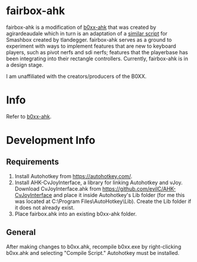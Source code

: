 # fairbox-ahk

fairbox-ahk is a modification of [b0xx-ahk](https://github.com/agirardeau/b0xx-ahk) that was created by agirardeaudale which in turn is an adaptation of a [similar script](https://github.com/tlandegger/smashbox-AHK) for Smashbox created by tlandegger. fairbox-ahk serves as a ground to experiment with ways to implement features that are new to keyboard players, such as pivot nerfs and sdi nerfs; features that the playerbase has been integrating into their rectangle controllers. Currently, fairbox-ahk is in a design stage.

I am unaffiliated with the creators/producers of the B0XX. 

# Info

Refer to [b0xx-ahk](https://github.com/agirardeau/b0xx-ahk).

# Development Info

## Requirements

1. Install Autohotkey from https://autohotkey.com/.
2. Install AHK-CvJoyInterface, a library for linking Autohotkey and vJoy. Download CvJoyInterface.ahk from https://github.com/evilC/AHK-CvJoyInterface and place it inside Autohotkey's Lib folder (for me this was located at C:\Program Files\AutoHotkey\Lib). Create the Lib folder if it does not already exist.
3. Place fairbox.ahk into an existing b0xx-ahk folder.

## General

After making changes to b0xx.ahk, recompile b0xx.exe by right-clicking b0xx.ahk and selecting "Compile Script." Autohotkey must be installed.
